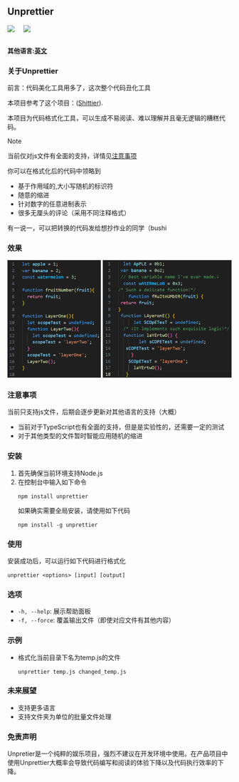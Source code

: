 ## Unprettier
<div style="display:flex">
  <img style="margin-right:20px" src="https://img.shields.io/badge/license-MIT-green"></img>
  <img src="https://img.shields.io/badge/author-shishikami-blue"></img>
</div>

</br>

**其他语言:[英文](README.md)**

### 关于Unprettier
前言：代码美化工具用多了，这次整个代码丑化工具

本项目参考了这个项目：([Shittier](https://github.com/rohitdhas/shittier)).

本项目为代码格式化工具，可以生成不易阅读、难以理解并且毫无逻辑的糟糕代码。

> [!NOTE]
> 当前仅对js文件有全面的支持，详情见[注意事项](#notes)

你可以在格式化后的代码中领略到
- 基于作用域的,大小写随机的标识符
- 随意的缩进
- 针对数字的任意进制表示
- 很多无厘头的评论（采用不同注释格式）

有一说一，可以把转换的代码发给想抄作业的同学（bushi

### 效果
![Before and After](./public/effect.png)

### 注意事项
当前只支持js文件，后期会逐步更新对其他语言的支持（大概）
- 当前对于TypeScript也有全面的支持，但是是实验性的，还需要一定的测试
- 对于其他类型的文件暂时智能应用随机的缩进

### 安装
1. 首先确保当前环境支持Node.js
2. 在控制台中输入如下命令
   ```shell
   npm install unprettier
   ```
   如果确实需要全局安装，请使用如下代码
   ```shell
   npm install -g unprettier
   ```

### 使用
安装成功后，可以运行如下代码进行格式化
```
unprettier <options> [input] [output]
```

### 选项
- `-h, --help`: 展示帮助面板
- `-f, --force`: 覆盖输出文件（即使对应文件有其他内容）

### 示例
- 格式化当前目录下名为temp.js的文件
  ```
  unprettier temp.js changed_temp.js
  ```

### 未来展望
- 支持更多语言
- 支持文件夹为单位的批量文件处理

### 免责声明
Unpretier是一个纯粹的娱乐项目，强烈不建议在开发环境中使用。在产品项目中使用Unprettier大概率会导致代码编写和阅读的体验下降以及代码执行效率的下降。